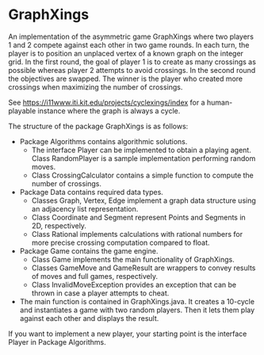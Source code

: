 # GraphXings

An implementation of the asymmetric game GraphXings where two players 1 and 2 compete against each other in two game rounds. In each turn, the player is to position an unplaced vertex of a known graph on the integer grid. In the first round, the goal of player 1 is to create as many crossings as possible whereas player 2 attempts to avoid crossings. In the second round the objectives are swapped. The winner is the player who created more crossings when maximizing the number of crossings.

See <https://i11www.iti.kit.edu/projects/cyclexings/index> for a human-playable instance where the graph is always a cycle.

The structure of the package GraphXings is as follows:

- Package Algorithms contains algorithmic solutions.
  - The interface Player can be implemented to obtain a playing agent. Class RandomPlayer is a sample implementation performing random moves.
  - Class CrossingCalculator contains a simple function to compute the number of crossings.
- Package Data contains required data types.
  - Classes Graph, Vertex, Edge implement a graph data structure using an adjacency list representation.
  - Class Coordinate and Segment represent Points and Segments in 2D, respectively.
  - Class Rational implements calculations with rational numbers for more precise crossing computation compared to float.
- Package Game contains the game engine.
  - Class Game implements the main functionality of GraphXings.
  - Classes GameMove and GameResult are wrappers to convey results of moves and full games, respectively.
  - Class InvalidMoveException provides an exception that can be thrown in case a player attempts to cheat.
- The main function is contained in GraphXings.java. It creates a 10-cycle and instantiates a game with two random players. Then it lets them play against each other and displays the result.

If you want to implement a new player, your starting point is the interface Player in Package Algorithms.
